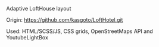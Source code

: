 Adaptive LoftHouse layout

Origin: https://github.com/kasgoto/LoftHotel.git

Used: HTML/SCSS/JS, CSS grids, OpenStreetMaps API and YoutubeLightBox
